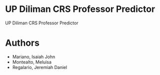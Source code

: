 # UP Diliman CRS Professor Predictor
UP Diliman CRS Professor Predictor

# Authors
- Mariano, Isaiah John
- Montealto, Meluisa
- Regalario, Jeremiah Daniel
